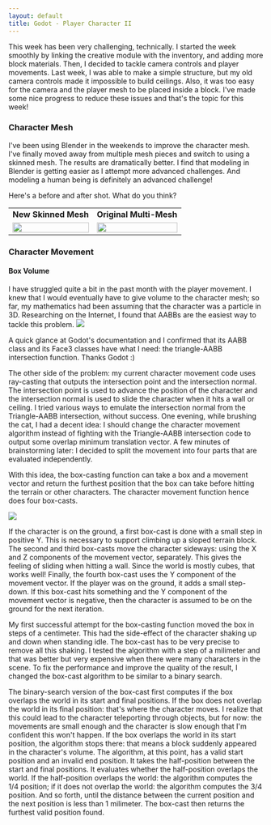 ```yaml
---
layout: default
title: Godot - Player Character II
---
```

This week has been very challenging, technically. I started the week smoothly by linking the creative module with the inventory, and adding more block materials. Then, I decided to tackle camera controls and player movements. Last week, I was able to make a simple structure, but my old camera controls made it impossible to build ceilings. Also, it was too easy for the camera and the player mesh to be placed inside a block. I've made some nice progress to reduce these issues and that's the topic for this week!

<h3>Character Mesh</h3>
I've been using Blender in the weekends to improve the character mesh. I've finally moved away from multiple mesh pieces and switch to using a skinned mesh. The results are dramatically better. I find that modeling in Blender is getting easier as I attempt more advanced challenges. And modeling a human being is definitely an advanced challenge!

Here's a before and after shot. What do you think?

<table>
      <tr>
        <td><b>New Skinned Mesh</b></td>
        <td><b>Original Multi-Mesh</b></td>
      </tr>
      <tr>
          <td><img width='100%' src="../../../assets/blender-character-skin-4.PNG"/></td>
          <td><img width='100%' src="../../../assets/blender-character-original-1.png"/></td>
      </tr>
</table>

<h3>Character Movement</h3>

<h4>Box Volume</h4>
I have struggled quite a bit in the past month with the player movement. I knew that I would eventually have to give volume to the character mesh; so far, my mathematics had been assuming that the character was a particle in 3D. Researching on the Internet, I found that AABBs are the easiest way to tackle this problem.

<img src="../../../assets/godot-voxels-16.PNG"/>

A quick glance at Godot's documentation and I confirmed that its AABB class and its Face3 classes have what I need: the triangle-AABB intersection function. Thanks Godot :)

The other side of the problem: my current character movement code uses ray-casting that outputs the intersection point and the intersection normal. The intersection point is used to advance the position of the character and the intersection normal is used to slide the character when it hits a wall or ceiling. I tried various ways to emulate the intersection normal from the Triangle-AABB intersection, without success. One evening, while brushing the cat, I had a decent idea: I should change the character movement algorithm instead of fighting with the Triangle-AABB intersection code to output some overlap minimum translation vector. A few minutes of brainstorming later: I decided to split the movement into four parts that are evaluated independently.

With this idea, the box-casting function can take a box and a movement vector and return the furthest position that the box can take before hitting the terrain or other characters. The character movement function hence does four box-casts.

<img src="../../../assets/godot-character-2.PNG"/>

If the character is on the ground, a first box-cast is done with a small step in positive Y. This is necessary to support climbing up a sloped terrain block. The second and third box-casts move the character sideways: using the X and Z components of the movement vector, separately. This gives the feeling of sliding when hitting a wall. Since the world is mostly cubes, that works well! Finally, the fourth box-cast uses the Y component of the movement vector. If the player was on the ground, it adds a small step-down. If this box-cast hits something and the Y component of the movement vector is negative, then the character is assumed to be on the ground for the next iteration.

My first successful attempt for the box-casting function moved the box in steps of a centimeter. This had the side-effect of the character shaking up and down when standing idle. The box-cast has to be very precise to remove all this shaking. I tested the algorithm with a step of a milimeter and that was better but very expensive when there were many characters in the scene. To fix the performance and improve the quality of the result, I changed the box-cast algorithm to be similar to a binary search.

The binary-search version of the box-cast first computes if the box overlaps the world in its start and final positions. If the box does not overlap the world in its final position: that's where the character moves. I realize that this could lead to the character teleporting through objects, but for now: the movements are small enough and the character is slow enough that I'm confident this won't happen. If the box overlaps the world in its start position, the algorithm stops there: that means a block suddenly appeared in the character's volume. The algorithm, at this point, has a valid start position and an invalid end position. It takes the half-position between the start and final positions. It evaluates whether the half-position overlaps the world. If the half-position overlaps the world: the algorithm computes the 1/4 position; if it does not overlap the world: the algorithm computes the 3/4 position. And so forth, until the distance between the current position and the next position is less than 1 milimeter. The box-cast then returns the furthest valid position found.
